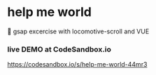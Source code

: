 # help me world
📗 gsap excercise with locomotive-scroll and VUE

### live DEMO at CodeSandbox.io

https://codesandbox.io/s/help-me-world-44mr3
